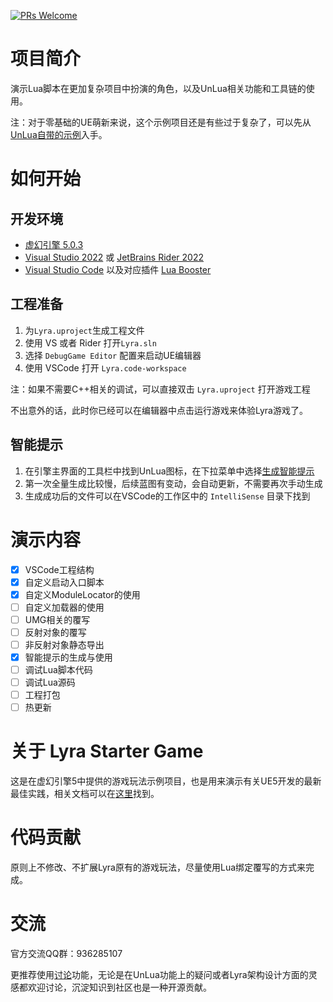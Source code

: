 [![PRs Welcome](https://img.shields.io/badge/PRs-welcome-brightgreen.svg)](https://github.com/xuyanghuang-tencent/LyraWithUnLua)

# 项目简介

演示Lua脚本在更加复杂项目中扮演的角色，以及UnLua相关功能和工具链的使用。

注：对于零基础的UE萌新来说，这个示例项目还是有些过于复杂了，可以先从[UnLua自带的示例](https://github.com/Tencent/UnLua#%E5%BC%80%E5%A7%8Bunlua%E4%B9%8B%E6%97%85)入手。

# 如何开始

## 开发环境
- [虚幻引擎 5.0.3](https://www.unrealengine.com/zh-CN/download?lang=zh-CN)
- [Visual Studio 2022](https://visualstudio.microsoft.com/zh-hans/vs/) 或 [JetBrains Rider 2022](https://www.jetbrains.com/rider/download/#section=windows)
- [Visual Studio Code](https://code.visualstudio.com/) 以及对应插件 [Lua Booster](https://marketplace.visualstudio.com/items?itemName=operali.lua-booster)

## 工程准备
1. 为`Lyra.uproject`生成工程文件
2. 使用 VS 或者 Rider 打开`Lyra.sln`
3. 选择 `DebugGame Editor` 配置来启动UE编辑器
4. 使用 VSCode 打开 `Lyra.code-workspace`

注：如果不需要C++相关的调试，可以直接双击 `Lyra.uproject` 打开游戏工程

不出意外的话，此时你已经可以在编辑器中点击运行游戏来体验Lyra游戏了。

## 智能提示
1. 在引擎主界面的工具栏中找到UnLua图标，在下拉菜单中选择[生成智能提示](https://github.com/Tencent/UnLua/blob/master/Docs/CN/IntelliSense.md)
2. 第一次全量生成比较慢，后续蓝图有变动，会自动更新，不需要再次手动生成
3. 生成成功后的文件可以在VSCode的工作区中的 `IntelliSense` 目录下找到

# 演示内容
- [x] VSCode工程结构
- [x] 自定义启动入口脚本
- [x] 自定义ModuleLocator的使用
- [ ] 自定义加载器的使用
- [ ] UMG相关的覆写
- [ ] 反射对象的覆写
- [ ] 非反射对象静态导出
- [x] 智能提示的生成与使用
- [ ] 调试Lua脚本代码
- [ ] 调试Lua源码
- [ ] 工程打包
- [ ] 热更新

# 关于 Lyra Starter Game
这是在虚幻引擎5中提供的游戏玩法示例项目，也是用来演示有关UE5开发的最新最佳实践，相关文档可以在[这里](https://docs.unrealengine.com/5.0/zh-CN/lyra-sample-game-in-unreal-engine/)找到。

# 代码贡献
原则上不修改、不扩展Lyra原有的游戏玩法，尽量使用Lua绑定覆写的方式来完成。

# 交流
官方交流QQ群：936285107

更推荐使用[讨论](https://github.com/xuyanghuang-tencent/LyraWithUnLua/discussions)功能，无论是在UnLua功能上的疑问或者Lyra架构设计方面的灵感都欢迎讨论，沉淀知识到社区也是一种开源贡献。